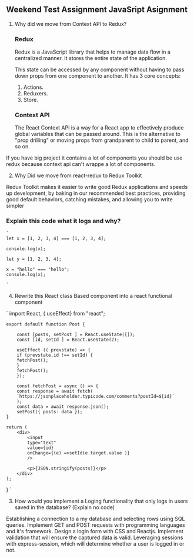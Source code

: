 ## Weekend Test Assignment JavaSript Asignment

1. Why did we move from Context API to Redux?

   ### Redux

   Redux is a JavaScript library that helps to manage data flow in a centralized manner. It stores the entire state of the application.

   This state can be accessed by any component without having to pass down props from one component to another. It has 3 core concepts:

   1. Actions.
   2. Reduxers.
   3. Store.

   ### Context API

   The React Context API is a way for a React app to effectively produce global variables that can be passed around. This is the alternative to "prop drilling" or moving props from grandparent to child to parent, and so on.

If you have big project it contains a lot of components you should be use redux because context api can't wrappe a lot of components.

2. Why Did we move from react-redux to Redux Toolkit

Redux Toolkit makes it easier to write good Redux applications and speeds up development, by baking in our recommended best practices, providing good default behaviors, catching mistakes, and allowing you to write simpler

### Explain this code what it logs and why?

    `
    let x = [1, 2, 3, 4] === [1, 2, 3, 4];

    console.log(x);

    let y = [1, 2, 3, 4];

    x = "hello" === "hello";
    console.log(x);

    `

4. Rewrite this React class Based component into a react functional component

`
import React, { useEffect} from "react";

    export default function Post {

        const [posts, setPost ] = React.useState([]);
        const [id, setId ] = React.useState(2);

        useEffect (( prevstate) => {
        if (prevstate.id !== setId) {
        fetchPost();
        }
        fetchPost();
        });

        const fetchPost = async () => {
        const response = await fetch(
        `https://jsonplaceholder.typicode.com/comments?postId=${id}`
        );
        const data = await response.json();
        setPost({ posts: data });
    }

    return (
        <div>
            <input
            type="text"
            value={id}
            onChange={(e) =>setId(e.target.value )}
            />

            <p>{JSON.stringify(posts)}</p>
        </div>
    );

}
`

3. How would you implement a Loging functionality that only logs in users saved in the database? (Explain no code)

Establishing a connection to a my database and selecting rows using SQL queries.
Implement GET and POST requests with programming languages and it's framework.
Design a login form with CSS and Reactjs.
Implement validation that will ensure the captured data is valid.
Leveraging sessions with express-session, which will determine whether a user is logged in or not.
